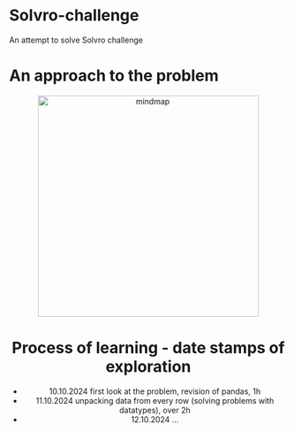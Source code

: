# Solvro-challenge
An attempt to solve Solvro challenge

# An approach to the problem
<div align="center">
<img src="/assets/ide of EDA.png" alt="mindmap" title="mindmap" height="400"/>

# Process of learning - date stamps of exploration
  - 10.10.2024    first look at the problem, revision of pandas, 1h
  - 11.10.2024    unpacking data from every row (solving problems with datatypes), over 2h
  - 12.10.2024    ...
